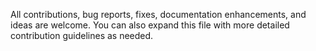 All contributions, bug reports, fixes, documentation enhancements, and ideas are welcome. 
You can also expand this file with more detailed contribution guidelines as needed.
